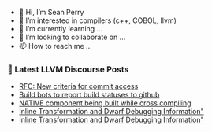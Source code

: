 - 👋 Hi, I’m Sean Perry
- 👀 I’m interested in compilers (c++, COBOL, llvm)
- 🌱 I’m currently learning ...
- 💞️ I’m looking to collaborate on ...
- 📫 How to reach me ...

<!---
s66perry/s66perry is a ✨ special ✨ repository because its `README.md` (this file) appears on your GitHub profile.
You can click the Preview link to take a look at your changes.
--->
### 📕 Latest LLVM Discourse Posts

<!-- DISCOURSE-LLVM:START -->
- [RFC: New criteria for commit access](https://discourse.llvm.org/t/rfc-new-criteria-for-commit-access/76290?page=2#post_34)
- [Build bots to report build statuses to github](https://discourse.llvm.org/t/build-bots-to-report-build-statuses-to-github/73748#post_13)
- [NATIVE component being built while cross compiling](https://discourse.llvm.org/t/native-component-being-built-while-cross-compiling/76294#post_4)
- [Inline Transformation and Dwarf Debugging Information&quot;](https://discourse.llvm.org/t/inline-transformation-and-dwarf-debugging-information/76287#post_6)
- [Inline Transformation and Dwarf Debugging Information&quot;](https://discourse.llvm.org/t/inline-transformation-and-dwarf-debugging-information/76287#post_5)
<!-- DISCOURSE-LLVM:END -->
